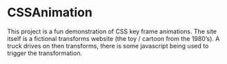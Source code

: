 # CSSAnimation
This project is a fun demonstration of CSS key frame animations. The site itself is a fictional transforms website (the toy / cartoon from the 1980’s). A truck drives on then transforms, there is some javascript being used to trigger the transformation.
